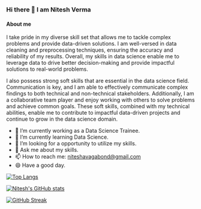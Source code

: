 ### Hi there 👋 I am Nitesh Verma


#### About me

I take pride in my diverse skill set that allows me to tackle complex problems and provide data-driven solutions. I am well-versed in data cleaning and preprocessing techniques, ensuring the accuracy and reliability of my results. Overall, my skills in data science enable me to leverage data to drive better decision-making and provide impactful solutions to real-world problems.

  I also possess strong soft skills that are essential in the data science field. Communication is key, and I am able to effectively communicate complex findings to both technical and non-technical stakeholders. Additionally, I am a collaborative team player and enjoy working with others to solve problems and achieve common goals. These soft skills, combined with my technical abilities, enable me to contribute to impactful data-driven projects and continue to grow in the data science domain.




- 🔭 I’m currently working as a Data Science Trainee.
- 🌱 I’m currently learning Data Science.
- 🤔 I’m looking for a opportunity to utilize my skills.
- 💬 Ask me about my skills.
- 📫 How to reach me: niteshavagabond@gmail.com
- 😄 Have a good day.

[![Top Langs](https://github-readme-stats.vercel.app/api/top-langs/?username=niteshavagabond&layout=compact)](https://github.com/niteshavagabond/github-readme-stats)

[![Nitesh's GitHub stats](https://github-readme-stats.vercel.app/api?username=niteshavagabond)](https://github.com/niteshavagabond/github-readme-stats)

[![GitHub Streak](https://streak-stats.demolab.com/?user=niteshavagabond&theme=dark)](https://git.io/streak-stats)
